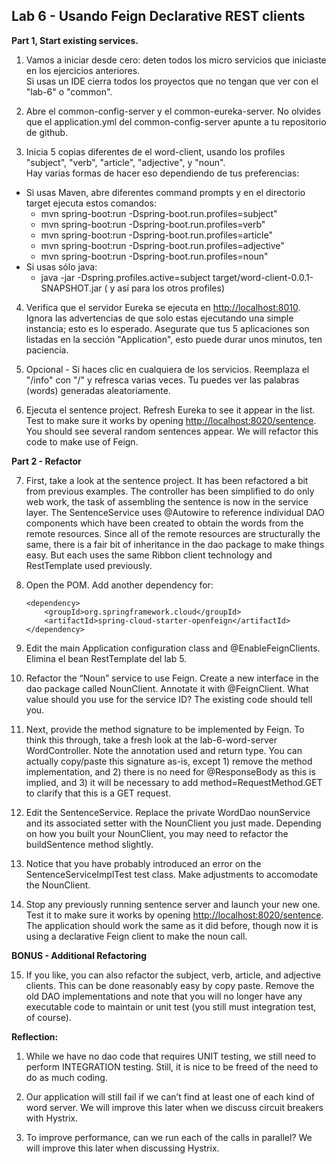 ## Lab 6 - Usando Feign Declarative REST clients

**Part 1, Start existing services.**

1.  Vamos a iniciar desde cero: deten todos los micro servicios que iniciaste en los ejercicios anteriores.  
Si usas un IDE cierra todos los proyectos que no tengan que ver con el "lab-6" o "common".

2.  Abre el common-config-server y el common-eureka-server. No olvides que el application.yml del common-config-server apunte a 
tu repositorio de github.  

3.  Inicia 5 copias diferentes de el word-client, usando los profiles "subject", "verb", "article", "adjective", y "noun".  
     Hay varias formas de hacer eso dependiendo de tus preferencias:
  - Si usas Maven, abre diferentes command prompts y en el directorio target ejecuta estos comandos:
    - mvn spring-boot:run -Dspring-boot.run.profiles=subject"
    - mvn spring-boot:run -Dspring-boot.run.profiles=verb"
    - mvn spring-boot:run -Dspring-boot.run.profiles=article"
    - mvn spring-boot:run -Dspring-boot.run.profiles=adjective"
    - mvn spring-boot:run -Dspring-boot.run.profiles=noun"
  - Si usas sólo java:
    - java -jar -Dspring.profiles.active=subject target/word-client-0.0.1-SNAPSHOT.jar ( y así para los otros profiles)
	
	
	
	
4.  Verifica que el servidor Eureka se ejecuta en  [http://localhost:8010](http://localhost:8010).  
   Ignora las advertencias de que solo estas ejecutando una simple instancia; esto es lo esperado. 
   Asegurate que tus 5 aplicaciones son listadas en la sección  "Application", esto puede durar unos minutos, ten paciencia.	

5.  Opcional - Si haces clic en cualquiera de los servicios. Reemplaza el "/info" con "/" y refresca varias veces. 
Tu puedes ver las palabras (words) generadas aleatoriamente.

6.  Ejecuta el sentence project.  Refresh Eureka to see it appear in the list.  Test to make sure it works by opening [http://localhost:8020/sentence](http://localhost:8020/sentence).  You should see several random sentences appear.  We will refactor this code to make use of Feign.

  
  
  **Part 2 - Refactor**

7.  First, take a look at the sentence project.  It has been refactored a bit from previous examples.  The controller has been simplified to do only web work, the task of assembling the sentence is now in the service layer.  The SentenceService uses @Autowire to reference individual DAO components which have been created to obtain the words from the remote resources.  Since all of the remote resources are structurally the same, there is a fair bit of inheritance in the dao package to make things easy.  But each uses the same Ribbon client technology and RestTemplate used previously.

8.  Open the POM.  Add another dependency for:

		<dependency>
			<groupId>org.springframework.cloud</groupId>
			<artifactId>spring-cloud-starter-openfeign</artifactId>
		</dependency>


9.  Edit the main Application configuration class and @EnableFeignClients.  Elimina el bean RestTemplate del lab 5. 

10.  Refactor the “Noun” service to use Feign.  Create a new interface in the dao package called NounClient. 
 Annotate it with @FeignClient.  What value should you use for the service ID?  The existing code should tell you.

11.  Next, provide the method signature to be implemented by Feign.  To think this through, take a fresh look at the lab-6-word-server WordController.  Note the annotation used and return type.  You can actually copy/paste this signature as-is, except 1) remove the method implementation, and 2) there is no need for @ResponseBody as this is implied, and 3) it will be necessary to add method=RequestMethod.GET to clarify that this is a GET request.

12.  Edit the SentenceService.  Replace the private WordDao nounService and its associated setter with the NounClient you just made. Depending on how you built your NounClient, you may need to refactor the buildSentence method slightly.

13.  Notice that you have probably introduced an error on the SentenceServiceImplTest test class.  Make adjustments to accomodate the NounClient.

14.  Stop any previously running sentence server and launch your new one.  Test it to make sure it works by opening [http://localhost:8020/sentence](http://localhost:8020/sentence).  The application should work the same as it did before, though now it is using a declarative Feign client to make the noun call.

  **BONUS - Additional Refactoring**

15. If you like, you can also refactor the subject, verb, article, and adjective clients.  This can be done reasonably easy by copy paste.  Remove the old DAO implementations and note that you will no longer have any executable code to maintain or unit test (you still must integration test, of course).


**Reflection:**

1. While we have no dao code that requires UNIT testing, we still need to perform INTEGRATION testing.  Still, it is nice to be freed of the need to do as much coding.

2. Our application will still fail if we can’t find at least one of each kind of word server.  We will improve this later when we discuss circuit breakers with Hystrix.

3. To improve performance, can we run each of the calls in parallel?  We will improve this later when discussing Hystrix. 
